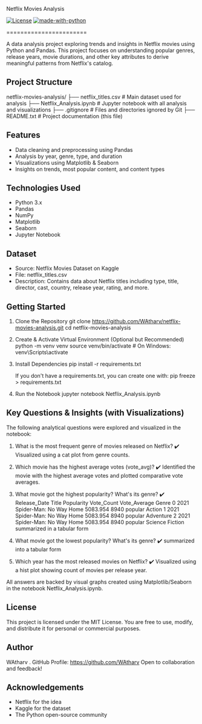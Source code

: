 
Netflix Movies Analysis

[![License](https://img.shields.io/badge/license-MIT-blue.svg)](https://opensource.org/licenses/MIT)
[![made-with-python](https://img.shields.io/badge/Made%20with-Python-1f425f.svg)](https://www.python.org/)

=======================

A data analysis project exploring trends and insights in Netflix movies using Python and Pandas. This project focuses on understanding popular genres, release years, movie durations, and other key attributes to derive meaningful patterns from Netflix's catalog.

Project Structure
-----------------
netflix-movies-analysis/
├── netflix_titles.csv        # Main dataset used for analysis
├── Netflix_Analysis.ipynb    # Jupyter notebook with all analysis and visualizations
├── .gitignore                # Files and directories ignored by Git
├── README.txt                # Project documentation (this file)

Features
--------
- Data cleaning and preprocessing using Pandas
- Analysis by year, genre, type, and duration
- Visualizations using Matplotlib & Seaborn
- Insights on trends, most popular content, and content types

Technologies Used
-----------------
- Python 3.x
- Pandas
- NumPy
- Matplotlib
- Seaborn
- Jupyter Notebook

Dataset
-------
- Source: Netflix Movies Dataset on Kaggle
- File: netflix_titles.csv
- Description: Contains data about Netflix titles including type, title, director, cast, country, release year, rating, and more.

Getting Started
---------------
1. Clone the Repository
   git clone https://github.com/WAtharv/netflix-movies-analysis.git
   cd netflix-movies-analysis

2. Create & Activate Virtual Environment (Optional but Recommended)
   python -m venv venv
   source venv/bin/activate  # On Windows: venv\Scripts\activate

3. Install Dependencies
   pip install -r requirements.txt

   If you don't have a requirements.txt, you can create one with:
   pip freeze > requirements.txt

4. Run the Notebook
   jupyter notebook Netflix_Analysis.ipynb

Key Questions & Insights (with Visualizations)
---------------------------------------------
The following analytical questions were explored and visualized in the notebook:

1. What is the most frequent genre of movies released on Netflix?
   ✔️ Visualized using a cat plot from genre counts.

2. Which movie has the highest average votes (vote_avg)?
   ✔️ Identified the movie with the highest average votes and plotted comparative vote averages.

3. What movie got the highest popularity? What's its genre?
   ✔️ 	Release_Date	Title	        Popularity	Vote_Count	Vote_Average	Genre
0	2021	Spider-Man: No Way Home	5083.954	8940	         popular	Action
1	2021	Spider-Man: No Way Home	5083.954	8940	         popular	Adventure
2	2021	Spider-Man: No Way Home	5083.954	8940	         popular	Science Fiction
        summarized in a tabular form 

4. What movie got the lowest popularity? What's its genre?
   ✔️ summarized into a tabular form 

5. Which year has the most released movies on Netflix?
   ✔️ Visualized using a hist plot showing count of movies per release year.

All answers are backed by visual graphs created using Matplotlib/Seaborn in the notebook Netflix_Analysis.ipynb.

License
-------
This project is licensed under the MIT License. You are free to use, modify, and distribute it for personal or commercial purposes.

Author
------
WAtharv .
GitHub Profile: https://github.com/WAtharv
Open to collaboration and feedback!

Acknowledgements
----------------
- Netflix for the idea
- Kaggle for the dataset
- The Python open-source community
